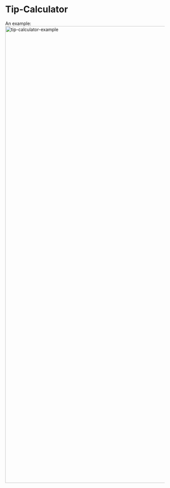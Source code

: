 # Tip-Calculator

An example:
<img width="1438" alt="tip-calculator-example" src="https://user-images.githubusercontent.com/55165756/213103317-c05958df-555f-4ec9-a1e5-06865cde03a9.png">
